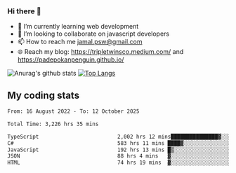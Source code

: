 ### Hi there 👋

<!--
**padepokanpenguin/padepokanpenguin** is a ✨ _special_ ✨ repository because its `README.md` (this file) appears on your GitHub profile.
-->

- 🌱 I’m currently learning  web development
- 👯 I’m looking to collaborate on javascript developers
- 📫 How to reach me jamal.psw@gmail.com
- 🌐 Reach my blog:
   https://tripletwinsco.medium.com/ and
   https://padepokanpenguin.github.io/

![Anurag's github stats](https://github-readme-stats.vercel.app/api?username=padepokanpenguin&count_private=true&disable_animations=false&show_icons=true&theme=default)
[![Top Langs](https://github-readme-stats.vercel.app/api/top-langs/?username=padepokanpenguin&theme=default&layout=compact)](https://github.com/padepokanpenguin)

## My coding stats

<!--START_SECTION:waka-->

```txt
From: 16 August 2022 - To: 12 October 2025

Total Time: 3,226 hrs 35 mins

TypeScript                         2,002 hrs 12 mins███████████████▓░░░░░░░░░   62.05 %
C#                                 583 hrs 11 mins ████▓░░░░░░░░░░░░░░░░░░░░   18.07 %
JavaScript                         192 hrs 13 mins █▒░░░░░░░░░░░░░░░░░░░░░░░   05.96 %
JSON                               88 hrs 4 mins   ▓░░░░░░░░░░░░░░░░░░░░░░░░   02.73 %
HTML                               74 hrs 19 mins  ▓░░░░░░░░░░░░░░░░░░░░░░░░   02.30 %
```

<!--END_SECTION:waka-->


